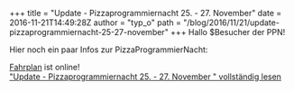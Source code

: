 +++
title = "Update - Pizzaprogrammiernacht 25. - 27. November"
date = 2016-11-21T14:49:28Z
author = "typ_o"
path = "/blog/2016/11/21/update-pizzaprogrammiernacht-25-27-november"
+++
Hallo $Besucher der PPN\!

Hier noch ein paar Infos zur PizzaProgrammierNacht:

[Fahrplan](https://flipdot.org/wiki/PPN/Fahrplan) ist online\!  
["Update - Pizzaprogrammiernacht 25. - 27. November " vollständig
lesen](https://flipdot.org/blog/archives/358-Update-Pizzaprogrammiernacht-25.-27.-November.html#extended)
